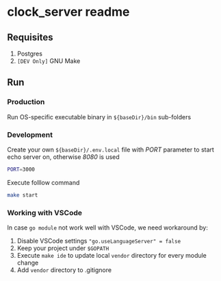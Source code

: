 # clock_server readme

## Requisites

1. Postgres  
2. `[DEV Only]` GNU Make  

## Run

### Production

Run OS-specific executable binary in `${baseDir}/bin` sub-folders  

### Development

Create your own `${baseDir}/.env.local` file  with *PORT* parameter to start echo server on, otherwise *8080* is used  

```sh
PORT=3000
```  

Execute folllow command  

```sh
make start
```

### Working with VSCode

In case `go module` not work well with VSCode, we need workaround by:  

1. Disable VSCode settings `"go.useLanguageServer" = false`  
2. Keep your project under `$GOPATH`  
3. Execute `make ide` to update local `vendor` directory for every module change  
4. Add `vendor` directory to .gitignore  
